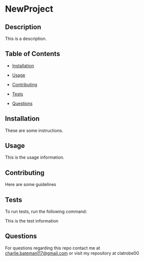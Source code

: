 # NewProject

## Description

This is a description.
      
## Table of Contents 
      
* [Installation](#installation)
      
* [Usage](#usage)
      
* [Contributing](#contributing)
      
* [Tests](#tests)
      
* [Questions](#questions)
      
## Installation

These are some instructions.
      
## Usage

This is the usage information.
        
## Contributing

Here are some guidelines
      
## Tests
      
To run tests, run the following command:

This is the test information
      
## Questions

For questions regarding this repo contact me at charlie.bateman117@gmail.com	 or visit my repository at clatrobe00